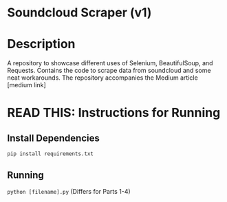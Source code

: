 # Soundcloud Scraper (v1)

# Description
A repository to showcase different uses of Selenium, BeautifulSoup, and Requests. Contains the code to scrape data from soundcloud and some neat workarounds. The repository accompanies the Medium article [medium link]

# READ THIS: Instructions for Running

## Install Dependencies
`pip install requirements.txt`

## Running
`python [filename].py` (Differs for Parts 1-4)
